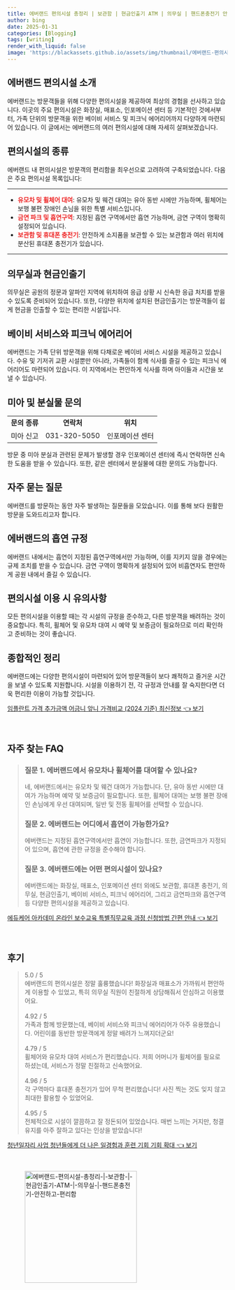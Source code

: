 ```yaml
---
title: 에버랜드 편의시설 총정리 | 보관함 | 현금인출기 ATM | 의무실 | 핸드폰충전기 안전하고 편리함
author: bing
date: 2025-01-31
categories: [Blogging]
tags: [writing]
render_with_liquid: false
image: 'https://blackassets.github.io/assets/img/thumbnail/에버랜드-편의시설-총정리-|-보관함-|-현금인출기-ATM-|-의무실-|-핸드폰충전기-안전하고-편리함.webp'
---
```



<h2 id='에버랜드_편의시설 소개'>에버랜드 편의시설 소개</h2>

<p>에버랜드는 방문객들을 위해 다양한 편의시설을 제공하여 최상의 경험을 선사하고 있습니다. 이곳의 주요 편의시설은 화장실, 매표소, 인포메이션 센터 등 기본적인 것에서부터, 가족 단위의 방문객을 위한 베이비 서비스 및 피크닉 에어리어까지 다양하게 마련되어 있습니다. 이 글에서는 에버랜드의 여러 편의시설에 대해 자세히 살펴보겠습니다.</p>

<h2 id='편의시설의 종류'>편의시설의 종류</h2>

<p>에버랜드 내 편의시설은 방문객의 편리함을 최우선으로 고려하여 구축되었습니다. 다음은 주요 편의시설 목록입니다:</p>

<hr />

<ul>
    <li><b><span style="color: #ee2323;">유모차 및 휠체어 대여</span></b>: 유모차 및 웨건 대여는 유아 동반 시에만 가능하며, 휠체어는 보행 불편 장애인 손님을 위한 특별 서비스입니다.</li>
    <li><b><span style="color: #ee2323;">금연 파크 및 흡연구역</span></b>: 지정된 흡연 구역에서만 흡연 가능하며, 금연 구역이 명확히 설정되어 있습니다.</li>
    <li><b><span style="color: #ee2323;">보관함 및 휴대폰 충전기</span></b>: 안전하게 소지품을 보관할 수 있는 보관함과 여러 위치에 분산된 휴대폰 충전기가 있습니다.</li>
</ul>

<hr />

<h2 id='의무실과 현금인출기'>의무실과 현금인출기</h2>

<p>의무실은 공원의 정문과 알파인 지역에 위치하여 응급 상황 시 신속한 응급 처치를 받을 수 있도록 준비되어 있습니다. 또한, 다양한 위치에 설치된 현금인출기는 방문객들이 쉽게 현금을 인출할 수 있는 편리한 시설입니다.</p>

<h2 id='베이비 서비스와 피크닉 에어리어'>베이비 서비스와 피크닉 에어리어</h2>

<p>에버랜드는 가족 단위 방문객을 위해 다채로운 베이비 서비스 시설을 제공하고 있습니다. 수유 및 기저귀 교환 시설뿐만 아니라, 가족들이 함께 식사를 즐길 수 있는 피크닉 에어리어도 마련되어 있습니다. 이 지역에서는 편안하게 식사를 하며 아이들과 시간을 보낼 수 있습니다.</p>

<h2 id='미아 및 분실물 문의'>미아 및 분실물 문의</h2>

<table>
    <tr>
        <td style="text-align: center; height: 17px;"><b>문의 종류</b></td>
        <td style="text-align: center; height: 17px;"><b>연락처</b></td>
        <td style="text-align: center; height: 17px;"><b>위치</b></td>
    </tr>
    <tr>
        <td style="text-align: center; height: 17px;">미아 신고</td>
        <td style="text-align: center; height: 17px;">031-320-5050</td>
        <td style="text-align: center; height: 17px;">인포메이션 센터</td>
    </tr>
</table>

<p>방문 중 미아 분실과 관련된 문제가 발생할 경우 인포메이션 센터에 즉시 연락하면 신속한 도움을 받을 수 있습니다. 또한, 같은 센터에서 분실물에 대한 문의도 가능합니다.</p>

<h2 id='자주 묻는 질문'>자주 묻는 질문</h2>

<p>에버랜드를 방문하는 동안 자주 발생하는 질문들을 모았습니다. 이를 통해 보다 원활한 방문을 도와드리고자 합니다.</p>

<h2 id='에버랜드의 흡연 규정'>에버랜드의 흡연 규정</h2>

<p>에버랜드 내에서는 흡연이 지정된 흡연구역에서만 가능하며, 이를 지키지 않을 경우에는 규제 조치를 받을 수 있습니다. 금연 구역이 명확하게 설정되어 있어 비흡연자도 편안하게 공원 내에서 즐길 수 있습니다.</p>

<h2 id='편의시설 이용 시 유의사항'>편의시설 이용 시 유의사항</h2>

<p>모든 편의시설을 이용할 때는 각 시설의 규정을 준수하고, 다른 방문객을 배려하는 것이 중요합니다. 특히, 휠체어 및 유모차 대여 시 예약 및 보증금이 필요하므로 미리 확인하고 준비하는 것이 좋습니다.</p>

<h2 id='종합적인 정리'>종합적인 정리</h2>

<p>에버랜드에는 다양한 편의시설이 마련되어 있어 방문객들이 보다 쾌적하고 즐거운 시간을 보낼 수 있도록 지원합니다. 시설을 이용하기 전, 각 규정과 안내를 잘 숙지한다면 더욱 편리한 이용이 가능할 것입니다.</p>


<p><a class="click-button" title="임플란트 가격 추가금액 어금니 앞니 가격비교 (2024 기준) 최신정보" href="https://blackassets.github.io/posts/%EC%9E%84%ED%94%8C%EB%9E%80%ED%8A%B8-%EA%B0%80%EA%B2%A9-%EC%B6%94%EA%B0%80%EA%B8%88%EC%95%A1-%EC%96%B4%EA%B8%88%EB%8B%88-%EC%95%9E%EB%8B%88-%EA%B0%80%EA%B2%A9%EB%B9%84%EA%B5%90-(2024-%EA%B8%B0%EC%A4%80)-%EC%B5%9C%EC%8B%A0%EC%A0%95%EB%B3%B4/" rel="dofollow">임플란트 가격 추가금액 어금니 앞니 가격비교 (2024 기준) 최신정보 👈 보기</a></p><br>
<h2 id='자주_찾는_FAQ'>자주 찾는 FAQ</h2>
<div itemscope="" itemtype="https://schema.org/FAQPage"> 
<blockquote> 
<div itemscope="" itemprop="mainEntity" itemtype="https://schema.org/Question"> 
<h3 itemprop="name">질문 1. 에버랜드에서 유모차나 휠체어를 대여할 수 있나요?</h3> 
<div itemscope="" itemprop="acceptedAnswer" itemtype="https://schema.org/Answer"> 
<span itemprop="text"> 
<p>네, 에버랜드에서는 유모차 및 웨건 대여가 가능합니다. 단, 유아 동반 시에만 대여가 가능하며 예약 및 보증금이 필요합니다. 또한, 휠체어 대여는 보행 불편 장애인 손님에게 우선 대여되며, 일반 및 전동 휠체어를 선택할 수 있습니다.</p> 
</span> 
</div> 
</div> 
<div itemscope="" itemprop="mainEntity" itemtype="https://schema.org/Question"> 
<h3 itemprop="name">질문 2. 에버랜드는 어디에서 흡연이 가능한가요?</h3> 
<div itemscope="" itemprop="acceptedAnswer" itemtype="https://schema.org/Answer"> 
<span itemprop="text"> 
<p>에버랜드는 지정된 흡연구역에서만 흡연이 가능합니다. 또한, 금연파크가 지정되어 있으며, 흡연에 관한 규정을 준수해야 합니다.</p> 
</span> 
</div> 
</div> 
<div itemscope="" itemprop="mainEntity" itemtype="https://schema.org/Question"> 
<h3 itemprop="name">질문 3. 에버랜드에는 어떤 편의시설이 있나요?</h3> 
<div itemscope="" itemprop="acceptedAnswer" itemtype="https://schema.org/Answer"> 
<span itemprop="text"> 
<p>에버랜드에는 화장실, 매표소, 인포메이션 센터 외에도 보관함, 휴대폰 충전기, 의무실, 현금인출기, 베이비 서비스, 피크닉 에어리어, 그리고 금연파크와 흡연구역 등 다양한 편의시설을 제공하고 있습니다.</p> 
</span> 
</div> 
</div> 
</blockquote> 
</div>
<p><a class="click-button" title="에듀케어 아카데미 온라인 보수교육 특별직무교육 과정 신청방법 간편 안내" href="https://blackassets.github.io/posts/%EC%97%90%EB%93%80%EC%BC%80%EC%96%B4-%EC%95%84%EC%B9%B4%EB%8D%B0%EB%AF%B8-%EC%98%A8%EB%9D%BC%EC%9D%B8-%EB%B3%B4%EC%88%98%EA%B5%90%EC%9C%A1-%ED%8A%B9%EB%B3%84%EC%A7%81%EB%AC%B4%EA%B5%90%EC%9C%A1-%EA%B3%BC%EC%A0%95-%EC%8B%A0%EC%B2%AD%EB%B0%A9%EB%B2%95-%EA%B0%84%ED%8E%B8-%EC%95%88%EB%82%B4/" rel="dofollow">에듀케어 아카데미 온라인 보수교육 특별직무교육 과정 신청방법 간편 안내 👈 보기</a></p><br>
<h2 id='후기'>후기</h2>
<div itemscope itemtype="https://schema.org/Product">
  <blockquote>
  <div itemprop="review" itemscope itemtype="https://schema.org/Review">
      <div itemprop="reviewRating" itemscope itemtype="https://schema.org/Rating"> <span itemprop="ratingValue">5.0</span> / <span itemprop="bestRating">5</span> </div>
      <span itemprop="reviewBody">에버랜드의 편의시설은 정말 훌륭했습니다! 화장실과 매표소가 가까워서 편안하게 이용할 수 있었고, 특히 의무실 직원이 친절하게 상담해줘서 안심하고 이용했어요.</span>
  </div>
  <br>
  <div itemprop="review" itemscope itemtype="https://schema.org/Review">
      <div itemprop="reviewRating" itemscope itemtype="https://schema.org/Rating"> <span itemprop="ratingValue">4.92</span> / <span itemprop="bestRating">5</span> </div>
      <span itemprop="reviewBody">가족과 함께 방문했는데, 베이비 서비스와 피크닉 에어리어가 아주 유용했습니다. 어린이를 동반한 방문객에게 정말 배려가 느껴지더군요!</span>
  </div>
  <br>
  <div itemprop="review" itemscope itemtype="https://schema.org/Review">
      <div itemprop="reviewRating" itemscope itemtype="https://schema.org/Rating"> <span itemprop="ratingValue">4.79</span> / <span itemprop="bestRating">5</span> </div>
      <span itemprop="reviewBody">휠체어와 유모차 대여 서비스가 편리했습니다. 저희 어머니가 휠체어를 필요로 하셨는데, 서비스가 정말 친절하고 신속했어요.</span>
  </div>
  <br>
  <div itemprop="review" itemscope itemtype="https://schema.org/Review">
      <div itemprop="reviewRating" itemscope itemtype="https://schema.org/Rating"> <span itemprop="ratingValue">4.96</span> / <span itemprop="bestRating">5</span> </div>
      <span itemprop="reviewBody">각 구역마다 휴대폰 충전기가 있어 무척 편리했습니다! 사진 찍는 것도 잊지 않고 최대한 활용할 수 있었어요.</span>
  </div>
  <br>
  <div itemprop="review" itemscope itemtype="https://schema.org/Review">
      <div itemprop="reviewRating" itemscope itemtype="https://schema.org/Rating"> <span itemprop="ratingValue">4.95</span> / <span itemprop="bestRating">5</span> </div>
      <span itemprop="reviewBody">전체적으로 시설이 깔끔하고 잘 정돈되어 있었습니다. 매번 느끼는 거지만, 청결 유지를 아주 잘하고 있다는 인상을 받았습니다!</span>
  </div>
  </blockquote>
</div>
<p><a class="click-button" title="청년일자리 사업 청년들에게 더 나은 일경험과 훈련 기회 기회 확대" href="https://blackassets.github.io/posts/%EC%B2%AD%EB%85%84%EC%9D%BC%EC%9E%90%EB%A6%AC-%EC%82%AC%EC%97%85-%EC%B2%AD%EB%85%84%EB%93%A4%EC%97%90%EA%B2%8C-%EB%8D%94-%EB%82%98%EC%9D%80-%EC%9D%BC%EA%B2%BD%ED%97%98%EA%B3%BC-%ED%9B%88%EB%A0%A8-%EA%B8%B0%ED%9A%8C-%EA%B8%B0%ED%9A%8C-%ED%99%95%EB%8C%80/" rel="dofollow">청년일자리 사업 청년들에게 더 나은 일경험과 훈련 기회 기회 확대 👈 보기</a></p><br>
<figure class="image"><img src="https://blackassets.github.io/assets/img/thumbnail/에버랜드-편의시설-총정리-|-보관함-|-현금인출기-ATM-|-의무실-|-핸드폰충전기-안전하고-편리함.webp" alt="에버랜드-편의시설-총정리-|-보관함-|-현금인출기-ATM-|-의무실-|-핸드폰충전기-안전하고-편리함" width="256" height="256"></figure>